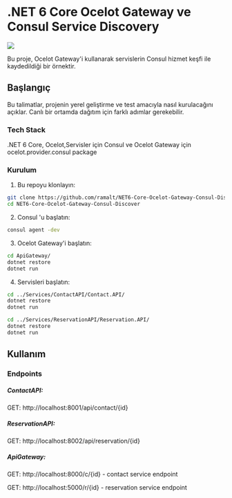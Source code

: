 
# .NET 6 Core Ocelot Gateway ve Consul Service Discovery
![](https://media.istockphoto.com/id/617886480/tr/foto%C4%9Fraf/ocelot.jpg?s=612x612&w=0&k=20&c=R-H2qZ-pmquMBjM3R57H6mXIHyWNUIpiGgzuhskSM7E=)

Bu proje, Ocelot Gateway'i kullanarak servislerin Consul hizmet keşfi ile kaydedildiği bir örnektir.

## Başlangıç

Bu talimatlar, projenin yerel geliştirme ve test amacıyla nasıl kurulacağını açıklar. Canlı bir ortamda dağıtım için farklı adımlar gerekebilir.

### Tech Stack

.NET 6 Core, Ocelot,Servisler için Consul ve Ocelot Gateway için ocelot.provider.consul package

### Kurulum

1. Bu repoyu klonlayın:

```bash
git clone https://github.com/ramalt/NET6-Core-Ocelot-Gateway-Consul-Discover.git
cd NET6-Core-Ocelot-Gateway-Consul-Discover
```
2. Consul 'u başlatın:

```bash
consul agent -dev
```
3. Ocelot Gateway'i başlatın:

```bash
cd ApiGateway/
dotnet restore
dotnet run
```
4. Servisleri başlatın:

```bash
cd ../Services/ContactAPI/Contact.API/ 
dotnet restore
dotnet run
```
```bash
cd ../Services/ReservationAPI/Reservation.API/ 
dotnet restore
dotnet run
```

## Kullanım
### Endpoints

##### ContactAPI:

GET: http://localhost:8001/api/contact/{id}

##### ReservationAPI:

GET: http://localhost:8002/api/reservation/{id}

##### ApiGateway:

GET: http://localhost:8000/c/{id} - contact service endpoint

GET: http://localhost:5000/r/{id} - reservation service endpoint

